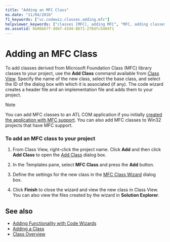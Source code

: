 ```yaml
---
title: "Adding an MFC Class"
ms.date: "11/04/2016"
f1_keywords: ["vc.codewiz.classes.adding.mfc"]
helpviewer_keywords: ["classes [MFC], adding MFC", "MFC, adding classes"]
ms.assetid: 9a96b67f-40bf-43d4-8872-2f8dfc5404f1
---
```

# Adding an MFC Class

To add classes derived from Microsoft Foundation Class (MFC) library classes to your project, use the **Add Class** command available from [Class View](/visualstudio/ide/viewing-the-structure-of-code). Specify the name of the new class, select the base class, and select the ID of the dialog box with which it is associated (if any). The code wizard creates a header file and an implementation file and adds them to your project.

> [!NOTE]
>  You can add MFC classes to an ATL COM application if you initially [created the application with MFC support](../../atl/reference/mfc-support-in-atl-projects.md). You can also add MFC classes to Win32 projects that have MFC support.

### To add an MFC class to your project

1. From Class View, right-click the project name. Click **Add** and then click **Add Class** to open the [Add Class](../../ide/add-class-dialog-box.md) dialog box.

1. In the Templates pane, select **MFC Class** and press the **Add** button.

1. Define the settings for the new class in the [MFC Class Wizard](../../mfc/reference/mfc-add-class-wizard.md) dialog box.

1. Click **Finish** to close the wizard and view the new class in Class View. You can also view the files created by the wizard in **Solution Explorer**.

## See also

- [Adding Functionality with Code Wizards](../../ide/adding-functionality-with-code-wizards-cpp.md)
- [Adding a Class](../../ide/adding-a-class-visual-cpp.md)
- [Class Overview](../../mfc/class-library-overview.md)
